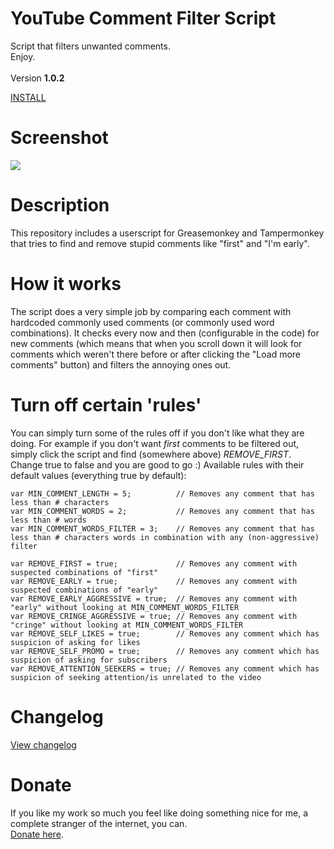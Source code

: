 # YouTube Comment Filter Script
Script that filters unwanted comments.
<BR/>
Enjoy.
<BR/><BR/>
Version <strong>1.0.2</strong>

<A HREF="https://github.com/TomONeill/youtube-comment-filter-script/raw/master/yt-comment-filter-latest.user.js">INSTALL</A>

# Screenshot
<IMG SRC="https://raw.githubusercontent.com/TomONeill/youtube-comment-filter-script/master/screenshots/preview.png" />

# Description
This repository includes a userscript for Greasemonkey and Tampermonkey that tries to find and remove stupid comments like "first" and "I'm early".

# How it works
The script does a very simple job by comparing each comment with hardcoded commonly used comments (or commonly used word combinations). It checks every now and then (configurable in the code) for new comments (which means that when you scroll down it will look for comments which weren't there before or after clicking the "Load more comments" button) and filters the annoying ones out.

# Turn off certain 'rules'
You can simply turn some of the rules off if you don't like what they are doing. For example if you don't want <i>first</i> comments to be filtered out, simply click the script and find (somewhere above) <i>REMOVE_FIRST</i>. Change true to false and you are good to go :)
Available rules with their default values (everything true by default):

	var MIN_COMMENT_LENGTH = 5;          // Removes any comment that has less than # characters
	var MIN_COMMENT_WORDS = 2;           // Removes any comment that has less than # words
	var MIN_COMMENT_WORDS_FILTER = 3;    // Removes any comment that has less than # characters words in combination with any (non-aggressive) filter
    
    var REMOVE_FIRST = true;             // Removes any comment with suspected combinations of "first"
    var REMOVE_EARLY = true;             // Removes any comment with suspected combinations of "early"
    var REMOVE_EARLY_AGGRESSIVE = true;  // Removes any comment with "early" without looking at MIN_COMMENT_WORDS_FILTER
    var REMOVE_CRINGE_AGGRESSIVE = true; // Removes any comment with "cringe" without looking at MIN_COMMENT_WORDS_FILTER
    var REMOVE_SELF_LIKES = true;        // Removes any comment which has suspicion of asking for likes
    var REMOVE_SELF_PROMO = true;        // Removes any comment which has suspicion of asking for subscribers
    var REMOVE_ATTENTION_SEEKERS = true; // Removes any comment which has suspicion of seeking attention/is unrelated to the video

# Changelog
<A HREF="https://raw.githubusercontent.com/TomONeill/youtube-comment-filter-script/master/changelog.txt">View changelog</A>

# Donate
If you like my work so much you feel like doing something nice for me, a complete stranger of the internet, you can.<BR />
<A HREF="https://www.paypal.me/TomONeill">Donate here</A>.
